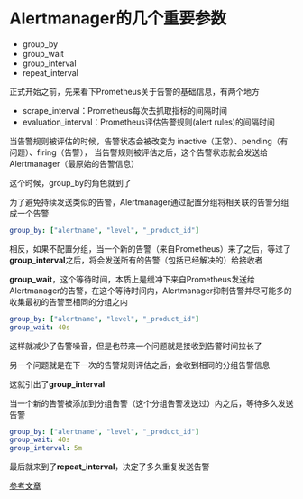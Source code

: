 # Alertmanager的几个重要参数

- group_by
- group_wait
- group_interval
- repeat_interval

正式开始之前，先来看下Prometheus关于告警的基础信息，有两个地方

- scrape_interval：Prometheus每次去抓取指标的间隔时间
- evaluation_interval：Prometheus评估告警规则(alert rules)的间隔时间

当告警规则被评估的时候，告警状态会被改变为 inactive（正常）、pending（有问题）、firing（告警），
当告警规则被评估之后，这个告警状态就会发送给Alertmanager（最原始的告警信息）

这个时候，group_by的角色就到了

为了避免持续发送类似的告警，Alertmanager通过配置分组将相关联的告警分组成一个告警

```yml
group_by: ["alertname", "level", "_product_id"]
```

相反，如果不配置分组，当一个新的告警（来自Prometheus）来了之后，等过了**group_interval**之后，将会发送所有的告警（包括已经解决的）给接收者

**group_wait**，这个等待时间，本质上是缓冲下来自Prometheus发送给Alertmanager的告警，在这个等待时间内，Alertmanager抑制告警并尽可能多的收集最初的告警至相同的分组之内

```yml
group_by: ["alertname", "level", "_product_id"]
group_wait: 40s
```

这样就减少了告警噪音，但是也带来一个问题就是接收到告警时间拉长了

另一个问题就是在下一次的告警规则评估之后，会收到相同的分组告警信息

这就引出了**group_interval**

当一个新的告警被添加到分组告警（这个分组告警发送过）内之后，等待多久发送告警

```yml
group_by: ["alertname", "level", "_product_id"]
group_wait: 40s
group_interval: 5m
```

最后就来到了**repeat_interval**，决定了多久重复发送告警

[参考文章](https://www.robustperception.io/whats-the-difference-between-group_interval-group_wait-and-repeat_interval/)